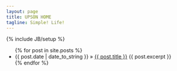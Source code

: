 ```yaml
---
layout: page
title: UPSON HOME
tagline: Simple! Life!
---
```

{% include JB/setup %}

<ul class="posts">
  {% for post in site.posts %}
    <li>
    <span>{{ post.date | date_to_string }}</span> &raquo; <a href="{{ BASE_PATH }}{{ post.url }}">{{ post.title }}</a>
    {{ post.excerpt }}
    </li>
  {% endfor %}
</ul>

